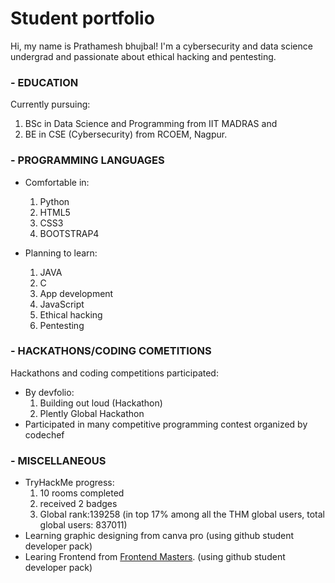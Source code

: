 # Student portfolio

Hi, my name is Prathamesh bhujbal! I'm
a cybersecurity and data science undergrad
and passionate about ethical hacking and pentesting.

### - EDUCATION
Currently pursuing:
1. BSc in Data Science and Programming from IIT MADRAS and
2. BE in CSE (Cybersecurity) from RCOEM, Nagpur.

### - PROGRAMMING LANGUAGES
- Comfortable in:
    1. Python
    2. HTML5
    3. CSS3
    4. BOOTSTRAP4

- Planning to learn:
    1. JAVA
    2. C
    3. App development
    4. JavaScript
    5. Ethical hacking
    6. Pentesting

### - HACKATHONS/CODING COMETITIONS
Hackathons and coding competitions participated:
- By devfolio:
    1. Building out loud (Hackathon)
    2. Plently Global Hackathon
- Participated in many competitive programming contest organized by codechef

### - MISCELLANEOUS
- TryHackMe progress:
  1. 10 rooms completed
  2. received 2 badges
  3. Global rank:139258 (in top 17% among all the THM global users, total global users: 837011)
- Learning graphic designing from canva pro (using github student developer pack)
- Learing Frontend from [Frontend Masters](Frontendmasters.com). (using github student developer pack)
